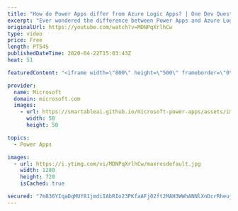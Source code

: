 ```yaml
---
title: "How do Power Apps differ from Azure Logic Apps? | One Dev Question: Dona Sarkar"
excerpt: "Ever wondered the difference between Power Apps and Azure Logic Apps? In the One Dev Question series, Principal Cloud Advocate Dona Sarkar explains just how different they are.    For more information, visit: https://docs.microsoft.com/powerapps/powerapps-overview/?WT.mc_id=onedevquestion-c9-donasa"
originalUrl: https://youtube.com/watch?v=MDNPqXrlhCw
type: video
price: Free
length: PT54S
publishedDateTime: 2020-04-22T15:03:43Z
heat: 51

featuredContent: "<iframe width=\"800\" height=\"500\" frameborder=\"0\" src=\"https://www.youtube.com/embed/MDNPqXrlhCw\" allow=\"accelerometer; autoplay; encrypted-media; gyroscope; picture-in-picture\" allowfullscreen></iframe>"

provider:
  name: Microsoft
  domain: microsoft.com
  images:
    - url: https://smartableai.github.io/microsoft-power-apps/assets/images/organizations/microsoft.com-50x50.jpg
      width: 50
      height: 50

topics:
  - Power Apps

images:
  - url: https://i.ytimg.com/vi/MDNPqXrlhCw/maxresdefault.jpg
    width: 1280
    height: 720
    isCached: true

secured: "7m836YIqaDqMUY81jmdiIAbRIo23PKfaAFj02ft2MAH3WWhANNlXnDcrRheujrexYlZo+T4fYuVqvWGPhkwXhvPskXi8ZxiXxbsnTHqEanWj38BvNnrrbdPD7m29kfhU60Xu/YqQ+P/RgCeEbKEjq1JwId28uVpBHjyNvXUO+UzAsgEN8SEulTSVJiFnPEKp3KxTEREYllWs8ibRPldUsqvbnTthmCJsd9DqXxtHGWG5Bg3hOXf+nG8+5LFfjIV7ZnJD4sJoPSUv25Gr09F9HNwHfRy1GlMkyCeMQn2dbkV+GL/ezgA4jyNgrBuoMANtHVRPHRjt4npM/Ru+fkobIbzE/vMXLCcHfx6ihCxefKlgE2fOSG1shToGtgMjUpceRT1DEKqXcT6CkdV5QfpMjKg2bnFrkuAX2ZxbRkPgKS4=;n14TL3A5a9MNsE93osJe+Q=="
---
```



